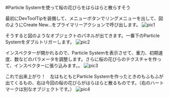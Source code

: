 #Particle Systemを使って桜の花びらをはらはらと散らすそう

最初にDevToolTipを装備して、メニューボタンでリングメニューを出して、図のようにCreate New...をプライマリーアクションで呼び出します。
![pic1](https://pbs.twimg.com/media/ETUWxTfUUAIf6Hn?format=jpg&name=large "pic1")

そうすると図のようなオブジェクトのパネルが出てきます。一番下のParticle Systemをダブルトリガーします。
![pic2](https://pbs.twimg.com/media/ETUWxTiU8AIbbgk?format=jpg&name=large "pic2")

インスペクターが開かれるので、Particle Systemを表示させて、重力、初期速度、数などのパラメータを調整します。さらに桜の花びらのテクスチャを作って、インスペクターに張り込みます。。
![pic3](https://pbs.twimg.com/media/ETUWxUYUYAAT3Of?format=jpg&name=large "pic3")

これで出来上がり！　左はもともとParticle Systemを作ったときのもふもふが出てくるもの、右は今回の桜の花びらがはらはらと散るものです。（右のハートマークは別なオブジェクトです。）
![pic4](https://pbs.twimg.com/media/ETUWxVPUwAApiBd?format=jpg&name=large "pic4")
